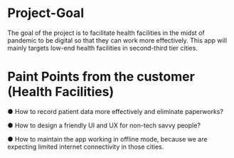 # Project-Goal
The goal of the project is to facilitate health facilities in the midst of pandemic to be digital so that they can work more effectively. This app will mainly targets low-end health facilities in second-third tier cities.

# Paint Points from the customer (Health Facilities)
● How to record patient data more effectively and eliminate paperworks?

● How to design a friendly UI and UX for non-tech savvy people?

● How to maintain the app working in offline mode, because we are expecting limited internet connectivity in those cities.
